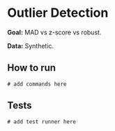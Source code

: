 # Outlier Detection

**Goal:** MAD vs z-score vs robust.

**Data:** Synthetic.

## How to run

```
# add commands here
```

## Tests

```
# add test runner here
```
